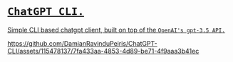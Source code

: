 # <u>`ChatGPT CLI.`<u>
Simple CLI based chatgpt client, built on top of the `OpenAI's gpt-3.5 API.`
  


https://github.com/DamianRavinduPeiris/ChatGPT-CLI/assets/115478137/7fa433aa-4853-4d89-be71-4f9aaa3b41ec

